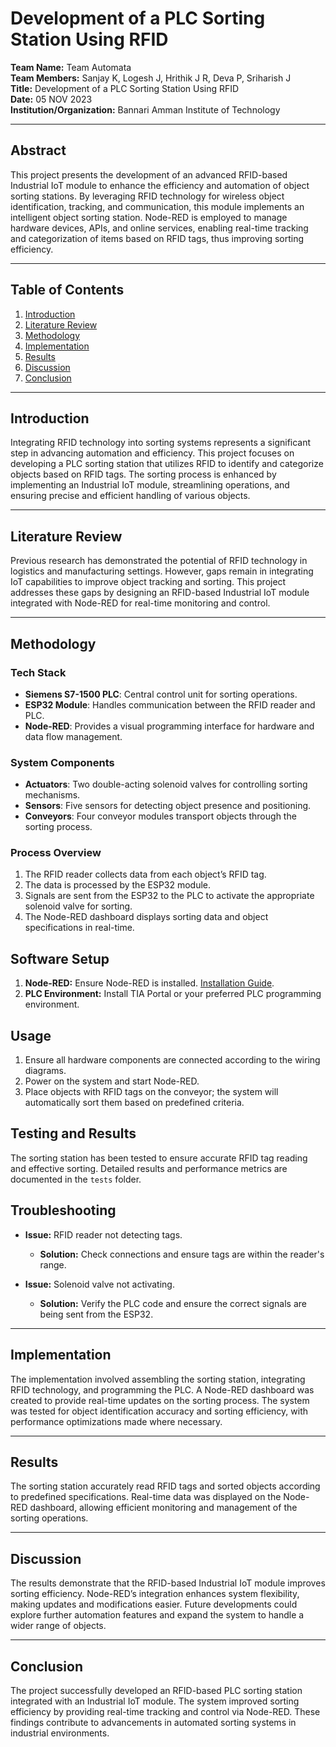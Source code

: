 # Development of a PLC Sorting Station Using RFID

**Team Name:** Team Automata  
**Team Members:** Sanjay K, Logesh J, Hrithik J R, Deva P, Sriharish J  
**Title:** Development of a PLC Sorting Station Using RFID  
**Date:** 05 NOV 2023  
**Institution/Organization:** Bannari Amman Institute of Technology  

---

## Abstract

This project presents the development of an advanced RFID-based Industrial IoT module to enhance the efficiency and automation of object sorting stations. By leveraging RFID technology for wireless object identification, tracking, and communication, this module implements an intelligent object sorting station. Node-RED is employed to manage hardware devices, APIs, and online services, enabling real-time tracking and categorization of items based on RFID tags, thus improving sorting efficiency.

---

## Table of Contents

1. [Introduction](#introduction)
2. [Literature Review](#literature-review)
3. [Methodology](#methodology)
4. [Implementation](#implementation)
5. [Results](#results)
6. [Discussion](#discussion)
7. [Conclusion](#conclusion)

---

## Introduction

Integrating RFID technology into sorting systems represents a significant step in advancing automation and efficiency. This project focuses on developing a PLC sorting station that utilizes RFID to identify and categorize objects based on RFID tags. The sorting process is enhanced by implementing an Industrial IoT module, streamlining operations, and ensuring precise and efficient handling of various objects.

---

## Literature Review

Previous research has demonstrated the potential of RFID technology in logistics and manufacturing settings. However, gaps remain in integrating IoT capabilities to improve object tracking and sorting. This project addresses these gaps by designing an RFID-based Industrial IoT module integrated with Node-RED for real-time monitoring and control.

---

## Methodology

### Tech Stack

- **Siemens S7-1500 PLC**: Central control unit for sorting operations.
- **ESP32 Module**: Handles communication between the RFID reader and PLC.
- **Node-RED**: Provides a visual programming interface for hardware and data flow management.

### System Components

- **Actuators**: Two double-acting solenoid valves for controlling sorting mechanisms.
- **Sensors**: Five sensors for detecting object presence and positioning.
- **Conveyors**: Four conveyor modules transport objects through the sorting process.

### Process Overview

1. The RFID reader collects data from each object’s RFID tag.
2. The data is processed by the ESP32 module.
3. Signals are sent from the ESP32 to the PLC to activate the appropriate solenoid valve for sorting.
4. The Node-RED dashboard displays sorting data and object specifications in real-time.


## Software Setup
1. **Node-RED:** Ensure Node-RED is installed. [Installation Guide](https://nodered.org/docs/getting-started/installation).
2. **PLC Environment:** Install TIA Portal or your preferred PLC programming environment.


## Usage
1. Ensure all hardware components are connected according to the wiring diagrams.
2. Power on the system and start Node-RED.
3. Place objects with RFID tags on the conveyor; the system will automatically sort them based on predefined criteria.

## Testing and Results
The sorting station has been tested to ensure accurate RFID tag reading and effective sorting. Detailed results and performance metrics are documented in the `tests` folder.


## Troubleshooting
- **Issue:** RFID reader not detecting tags.
  - **Solution:** Check connections and ensure tags are within the reader's range.
  
- **Issue:** Solenoid valve not activating.
  - **Solution:** Verify the PLC code and ensure the correct signals are being sent from the ESP32.

---

## Implementation

The implementation involved assembling the sorting station, integrating RFID technology, and programming the PLC. A Node-RED dashboard was created to provide real-time updates on the sorting process. The system was tested for object identification accuracy and sorting efficiency, with performance optimizations made where necessary.

---

## Results

The sorting station accurately read RFID tags and sorted objects according to predefined specifications. Real-time data was displayed on the Node-RED dashboard, allowing efficient monitoring and management of the sorting operations.

---

## Discussion

The results demonstrate that the RFID-based Industrial IoT module improves sorting efficiency. Node-RED’s integration enhances system flexibility, making updates and modifications easier. Future developments could explore further automation features and expand the system to handle a wider range of objects.

---

## Conclusion

The project successfully developed an RFID-based PLC sorting station integrated with an Industrial IoT module. The system improved sorting efficiency by providing real-time tracking and control via Node-RED. These findings contribute to advancements in automated sorting systems in industrial environments.
